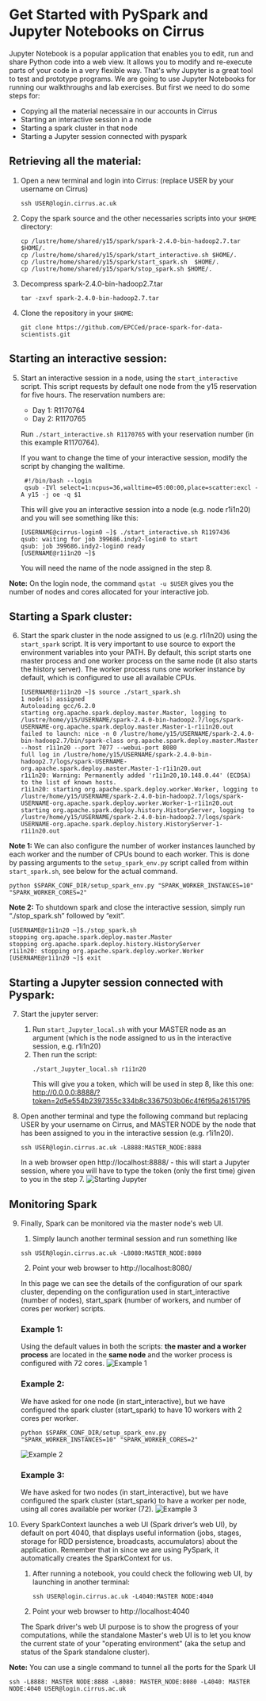 # Get Started with PySpark and Jupyter Notebooks on Cirrus

Jupyter Notebook is a popular application that enables you to edit, run and share Python code into a web view. 
It allows you to modify and re-execute parts of your code in a very flexible way. 
That's why Jupyter is a great tool to test and prototype programs. 
We are going to use Jupyter Notebooks for running our walkthroughs and lab exercises.
But first we need to do some steps for:
 * Copying all the material necessaire in our accounts in Cirrus 
 * Starting an interactive session in a node
 * Starting a spark cluster in that node
 * Starting a Jupyter session connected with pyspark

## Retrieving all the material: 

1. Open a new terminal and login into Cirrus: (replace USER by your username on Cirrus)
    ```
    ssh USER@login.cirrus.ac.uk
    ```

2. Copy the spark source and the other necessaries scripts into your `$HOME` directory:
    ```
    cp /lustre/home/shared/y15/spark/spark-2.4.0-bin-hadoop2.7.tar $HOME/.
    cp /lustre/home/shared/y15/spark/start_interactive.sh $HOME/.
    cp /lustre/home/shared/y15/spark/start_spark.sh  $HOME/.
    cp /lustre/home/shared/y15/spark/stop_spark.sh $HOME/.
    ```

3.	Decompress spark-2.4.0-bin-hadoop2.7.tar
    ```
    tar -zxvf spark-2.4.0-bin-hadoop2.7.tar
    ```
    
4.	Clone the repository in your `$HOME`:
    ```
    git clone https://github.com/EPCCed/prace-spark-for-data-scientists.git
    ```

## Starting an interactive session:

5. Start an interactive session in a node, using the `start_interactive` script. 
   This script requests by default one node from the y15 reservation for five hours.
   The reservation numbers are:
   
    * Day 1: R1170764
    * Day 2: R1170765

   Run `./start_interactive.sh R1170765` with your reservation number (in this example R1170764).
   
   If you want to change the time of your interactive session, modify the script by changing the walltime.

    ```
     #!/bin/bash --login
     qsub -IVl select=1:ncpus=36,walltime=05:00:00,place=scatter:excl -A y15 -j oe -q $1
    ```
   
   This will give you an interactive session into a node (e.g. node r1i1n20) and you will see something like this:
    
   ```
   [USERNAME@cirrus-login0 ~]$ ./start_interactive.sh R1197436
   qsub: waiting for job 399686.indy2-login0 to start
   qsub: job 399686.indy2-login0 ready
   [USERNAME@r1i1n20 ~]$
   ```
   You will need the name of the node assigned in the step 8.

**Note:** On the login node, the command `qstat -u $USER` gives you the number of nodes and cores allocated for your interactive job.


## Starting a Spark cluster: 

6. Start the spark cluster in the node assigned to us (e.g. r1i1n20) using the `start_spark` script. 
    It is very important to use source to export the environment variables into your PATH. 
    By default, this script starts one master process and one worker process on the same node 
    (it also starts the history server). The worker process runs one worker instance by default, 
    which is configured to use all available CPUs.
    
    ```
    [USERNAME@r1i1n20 ~]$ source ./start_spark.sh 
    1 node(s) assigned
    Autoloading gcc/6.2.0
    starting org.apache.spark.deploy.master.Master, logging to /lustre/home/y15/USERNAME/spark-2.4.0-bin-hadoop2.7/logs/spark-USERNAME-org.apache.spark.deploy.master.Master-1-r1i1n20.out
    failed to launch: nice -n 0 /lustre/home/y15/USERNAME/spark-2.4.0-bin-hadoop2.7/bin/spark-class org.apache.spark.deploy.master.Master --host r1i1n20 --port 7077 --webui-port 8080
    full log in /lustre/home/y15/USERNAME/spark-2.4.0-bin-hadoop2.7/logs/spark-USERNAME-org.apache.spark.deploy.master.Master-1-r1i1n20.out
    r1i1n20: Warning: Permanently added 'r1i1n20,10.148.0.44' (ECDSA) to the list of known hosts.
    r1i1n20: starting org.apache.spark.deploy.worker.Worker, logging to /lustre/home/y15/USERNAME/spark-2.4.0-bin-hadoop2.7/logs/spark-USERNAME-org.apache.spark.deploy.worker.Worker-1-r1i1n20.out
    starting org.apache.spark.deploy.history.HistoryServer, logging to /lustre/home/y15/USERNAME/spark-2.4.0-bin-hadoop2.7/logs/spark-USERNAME-org.apache.spark.deploy.history.HistoryServer-1-r1i1n20.out
    ```

**Note 1:** We can also configure the number of worker instances launched by each worker and
the number of CPUs bound to each worker.
This is done by passing arguments to the `setup_spark_env.py` script called from within `start_spark.sh`,
see below for the actual command.
```
python $SPARK_CONF_DIR/setup_spark_env.py "SPARK_WORKER_INSTANCES=10" "SPARK_WORKER_CORES=2"
```

**Note 2:** To shutdown spark and close the interactive session, simply run “./stop_spark.sh” followed by “exit”.
```
[USERNAME@r1i1n20 ~]$./stop_spark.sh
stopping org.apache.spark.deploy.master.Master
stopping org.apache.spark.deploy.history.HistoryServer
r1i1n20: stopping org.apache.spark.deploy.worker.Worker 
[USERNAME@r1i1n20 ~]$ exit
```
## Starting a Jupyter session connected with Pyspark: 
7. Start the jupyter server:  
   1. Run `start_Jupyter_local.sh` with your MASTER node as an argument
   (which is the node assigned to us in the interactive session, e.g. r1i1n20)  
   1. Then run the script:
      ```
      ./start_Jupyter_local.sh r1i1n20
      ```
      This will give you a token, which will be used in step 8, 
      like this one: http://0.0.0.0:8888/?token=2d5e554b2397355c334b8c3367503b06c4f6f95a26151795  

8. Open another terminal and type the following command but replacing USER by your username on Cirrus, 
   and MASTER NODE by the node that has been assigned to you in the interactive session (e.g. r1i1n20). 
   ```
   ssh USER@login.cirrus.ac.uk -L8888:MASTER_NODE:8888
   ```
   In a web browser open http://localhost:8888/ -
   this will start a Jupyter session, where you will have to type the token 
   (only the first time) given to you in the step 7. 
   ![Starting Jupyter](Spark_Applications/start_Jupyter.png)

## Monitoring Spark

9. Finally, Spark can be monitored via the master node's web UI. 
   1. Simply launch another terminal session and run something like
   ```
   ssh USER@login.cirrus.ac.uk -L8080:MASTER_NODE:8080
   ```
   2. Point your web browser to http://localhost:8080/

   In this page we can see the details of the configuration of our spark cluster, 
   depending on the configuration used in start_interactive (number of nodes), 
   start_spark (number of workers, and number of cores per worker) scripts. 
 
    ### Example 1:
    Using the default values in both the scripts:
    **the master and a worker process** are located in the **same node** 
    and the worker process is configured with 72 cores.
    ![Example 1](Spark_Applications/WebUI-Example1.png)

    ### Example 2:
    We have asked for one node (in start_interactive), but we have configured the spark cluster 
    (start_spark) to have 10 workers with 2 cores per worker. 
    ```
    python $SPARK_CONF_DIR/setup_spark_env.py "SPARK_WORKER_INSTANCES=10" "SPARK_WORKER_CORES=2"
    ```
    ![Example 2](Spark_Applications/WebUI-Example2.png)
    
    ### Example 3:
    We have asked for two nodes (in start_interactive), 
    but we have configured the spark cluster (start_spark) to have a worker per node, 
    using all cores available per worker (72).
    ![Example 3](Spark_Applications/WebUI-Example3.png)
    
10. Every SparkContext launches a web UI (Spark driver’s web UI), by default on port 4040, 
    that displays useful information (jobs, stages, storage for RDD persistence, broadcasts, accumulators) 
    about the application. 
    Remember that in since we are using PySpark, it automatically creates the SparkContext for us. 
    
    1. After running a notebook, you could check the following web UI, by launching in another terminal: 
       ```
       ssh USER@login.cirrus.ac.uk -L4040:MASTER NODE:4040
       ```
    1. Point your web browser to http://localhost:4040

    The Spark driver's web UI purpose is to show the progress of your computations, 
    while the standalone Master's web UI is to let you know the current state of your 
    "operating environment" (aka the setup and status of the Spark standalone cluster).
    

**Note:** You can use a single command to tunnel all the ports for the Spark UI
```
ssh -L8888: MASTER NODE:8888 -L8080: MASTER_NODE:8080 -L4040: MASTER NODE:4040 USER@login.cirrus.ac.uk
```

